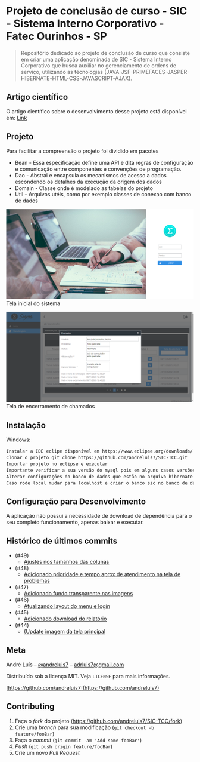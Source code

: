 # Projeto de conclusão de curso - SIC - Sistema Interno Corporativo - Fatec Ourinhos - SP
> Repositório dedicado ao projeto de conclusão de curso que consiste em criar uma aplicação denominada de SIC - Sistema Interno Corporativo que busca auxiliar no gerenciamento de ordens de serviço, utilizando as técnologias (JAVA-JSF-PRIMEFACES-JASPER-HIBERNATE-HTML-CSS-JAVASCRIPT-AJAX).

## Artigo científico
O artigo científico sobre o desenvolvimento desse projeto está disponível em: [Link](https://drive.google.com/file/d/1UQFFHbqksym1ciJQn286q5zK-yo5zBKv/view?usp=sharing)

## Projeto

Para facilitar a compreensão o projeto foi dividido em pacotes 
* Bean - Essa especificação define uma API e dita regras de configuração e comunicação entre componentes e convenções de programação.
* Dao	- Abstrai e encapsula os mecanismos de acesso a dados escondendo os detalhes da execução da origem dos dados
* Domain - Classe onde é modelado as tabelas do projeto
* Util - Arquivos utéis, como por exemplo classes de conexao com banco de dados

![](Sistema%20Interno%20Corporativo/src/main/webapp/resources/images/login.png)
Tela inicial do sistema

![](Sistema%20Interno%20Corporativo/src/main/webapp/resources/images/encerramento.png)
Tela de encerramento de chamados

## Instalação

Windows:

```sh
Instalar a IDE eclipe disponível em https://www.eclipse.org/downloads/
Clonar o projeto git clone https://github.com/andreluis7/SIC-TCC.git
Importar projeto no eclipse e executar
Importante verificar a sua versão do mysql pois em alguns casos versões mais antigas podem não funcionar
Alterar configurações do banco de dados que estão no arquivo hibernate.cfg 
Caso rode local mudar para localhost e criar o banco sic no banco de dados
```

## Configuração para Desenvolvimento

A aplicação não possui a necessidade de download de dependência para o seu completo funcionamento, apenas baixar e executar.

## Histórico de últimos commits

* (#49) 
    * [Ajustes nos tamanhos das colunas](https://github.com/andreluis7/SIC-TCC/commit/e7150a47d2e7ea4fb4f2cc8f8bbaf7640d94c3cf)
* (#48) 
    * [Adicionado prioridade e tempo aprox de atendimento na tela de problemas](https://github.com/andreluis7/SIC-TCC/commit/467b87592557131aa10ad05f76e32e4d5dd2cd6a)
* (#47) 
    * [Adicionado fundo transparente nas imagens](https://github.com/andreluis7/SIC-TCC/commit/7b9de11ac1375352f7c41bfc43f018ba19ae654e)
* (#46) 
    * [Atualizando layout do menu e login](https://github.com/andreluis7/SIC-TCC/commit/b7d9e607b8829b9b75239ad30f83f6c1b12b6340)
* (#45) 
    * [Adicionado download do relatório](https://github.com/andreluis7/SIC-TCC/commit/41ff54ff9ef9557e317c5142118cafbf89d249fc)
* (#44) 
    * [(Update imagem da tela principal](https://github.com/andreluis7/SIC-TCC/commit/4b57d47c0d374e819fe194e887b03888ac849eac)

## Meta

André Luís – [@andreluis7](https://www.linkedin.com/in/andreluis7) – adrluis7@gmail.com

Distribuído sob a licença MIT. Veja `LICENSE` para mais informações.

[https://github.com/andreluis7](https://github.com/andreluis7)

## Contributing

1. Faça o _fork_ do projeto (<https://github.com/andreluis7/SIC-TCC/fork>)
2. Crie uma _branch_ para sua modificação (`git checkout -b feature/fooBar`)
3. Faça o _commit_ (`git commit -am 'Add some fooBar'`)
4. _Push_ (`git push origin feature/fooBar`)
5. Crie um novo _Pull Request_

